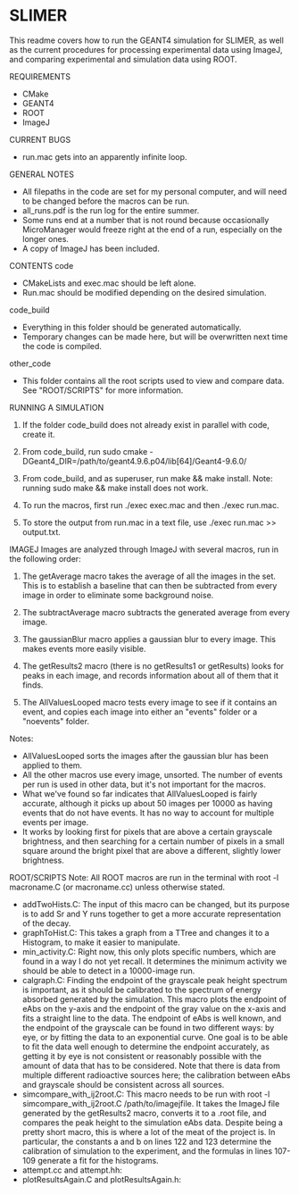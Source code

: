 # SLIMER

This readme covers how to run the GEANT4 simulation for SLIMER, as well as the current procedures for processing experimental data using ImageJ, and comparing experimental and simulation data using ROOT.


REQUIREMENTS
- CMake
- GEANT4
- ROOT
- ImageJ


CURRENT BUGS
- run.mac gets into an apparently infinite loop. 

GENERAL NOTES
- All filepaths in the code are set for my personal computer, and will need to be changed before the macros can be run.
- all_runs.pdf is the run log for the entire summer.
- Some runs end at a number that is not round because occasionally MicroManager would freeze right at the end of a run, especially on the longer ones.
- A copy of ImageJ has been included.


CONTENTS
code
- CMakeLists and exec.mac should be left alone.
- Run.mac should be modified depending on the desired simulation.

code_build
- Everything in this folder should be generated automatically. 
- Temporary changes can be made here, but will be overwritten next time the code is compiled.

other_code
- This folder contains all the root scripts used to view and compare data. See "ROOT/SCRIPTS" for more information.


RUNNING A SIMULATION
1. If the folder code_build does not already exist in parallel with code, create it. 

2. From code_build, run sudo cmake -DGeant4_DIR=/path/to/geant4.9.6.p04/lib[64]/Geant4-9.6.0/

3. From code_build, and as superuser, run make && make install. Note: running sudo make && make install does not work.

4. To run the macros, first run ./exec exec.mac and then ./exec run.mac.

5. To store the output from run.mac in a text file, use ./exec run.mac >> output.txt.


IMAGEJ
Images are analyzed through ImageJ with several macros, run in the following order: 
1. The getAverage macro takes the average of all the images in the set. This is to establish a baseline that can then be subtracted from every image in order to eliminate some background noise.

2. The subtractAverage macro subtracts the generated average from every image.

3. The gaussianBlur macro applies a gaussian blur to every image. This makes events more easily visible.

4. The getResults2 macro (there is no getResults1 or getResults) looks for peaks in each image, and records information about all of them that it finds.

5. The AllValuesLooped macro tests every image to see if it contains an event, and copies each image into either an "events" folder or a "noevents" folder.

Notes: 
- AllValuesLooped sorts the images after the gaussian blur has been applied to them. 
- All the other macros use every image, unsorted. The number of events per run is used in other data, but it's not important for the macros. 
- What we've found so far indicates that AllValuesLooped is fairly accurate, although it picks up about 50 images per 10000 as having events that do not have events. It has no way to account for multiple events per image. 
- It works by looking first for pixels that are above a certain grayscale brightness, and then searching for a certain number of pixels in a small square around the bright pixel that are above a different, slightly lower brightness.


ROOT/SCRIPTS
Note: All ROOT macros are run in the terminal with root -l macroname.C (or macroname.cc) unless otherwise stated.
- addTwoHists.C: The input of this macro can be changed, but its purpose is to add Sr and Y runs together to get a more accurate representation of the decay.
- graphToHist.C: This takes a graph from a TTree and changes it to a Histogram, to make it easier to manipulate.
- min_activity.C: Right now, this only plots specific numbers, which are found in a way I do not yet recall. It determines the minimum activity we should be able to detect in a 10000-image run.
- calgraph.C: Finding the endpoint of the grayscale peak height spectrum is important, as it should be calibrated to the spectrum of energy absorbed generated by the simulation. This macro plots the endpoint of eAbs on the y-axis and the endpoint of the gray value on the x-axis and fits a straight line to the data. The endpoint of eAbs is well known, and the endpoint of the grayscale can be found in two different ways: by eye, or by fitting the data to an exponential curve. One goal is to be able to fit the data well enough to determine the endpoint accurately, as getting it by eye is not consistent or reasonably possible with the amount of data that has to be considered. Note that there is data from multiple different radioactive sources here; the calibration between eAbs and grayscale should be consistent across all sources. 
- simcompare_with_ij2root.C: This macro needs to be run with root -l simcompare_with_ij2root.C /path/to/imagejfile. It takes the ImageJ file generated by the getResults2 macro, converts it to a .root file, and compares the peak height to the simulation eAbs data. Despite being a pretty short macro, this is where a lot of the meat of the project is. In particular, the constants a and b on lines 122 and 123 determine the calibration of simulation to the experiment, and the formulas in lines 107-109 generate a fit for the histograms.
- attempt.cc and attempt.hh: 
- plotResultsAgain.C and plotResultsAgain.h:
